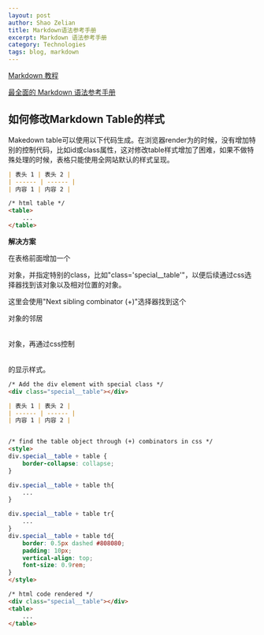 ```yaml
---
layout: post
author: Shao Zelian
title: Markdown语法参考手册
excerpt: Markdown 语法参考手册
category: Technologies
tags: blog, markdown
---
```


[Markdown 教程](https://markdown.com.cn/basic-syntax/)

[最全面的 Markdown 语法参考手册](https://blog.axiaoxin.com/post/markdown-guide/)

## 如何修改Markdown Table的样式

Makedown table可以使用以下代码生成。在浏览器render为<table>的时候，没有增加特别的控制代码，比如id或class属性，这对修改table样式增加了困难，如果不做特殊处理的时候，表格只能使用全网站默认的样式呈现。
~~~markdown
| 表头 1 | 表头 2 |
| ------ | ------ |
| 内容 1 | 内容 2 |

/* html table */
<table>
	...
</table>
~~~

**解决方案**

在表格前面增加一个<div>对象，并指定特别的class，比如"class='special__table'"，以便后续通过css选择器找到该对象以及相对位置的对象。

这里会使用"Next sibling combinator (+)"选择器找到这个<div>对象的邻居<table>对象，再通过css控制<table>的显示样式。

~~~markdown
/* Add the div element with special class */
<div class="special__table"></div>

| 表头 1 | 表头 2 |
| ------ | ------ |
| 内容 1 | 内容 2 |


/* find the table object through (+) combinators in css */
<style>
div.special__table + table {
    border-collapse: collapse;    
}

div.special__table + table th{
    ... 
}

div.special__table + table tr{
    ...    
}
div.special__table + table td{
    border: 0.5px dashed #808080;
    padding: 10px;
    vertical-align: top;
    font-size: 0.9rem;  
}
</style>

/* html code rendered */
<div class="special__table"></div>
<table>
	...
</table>
~~~